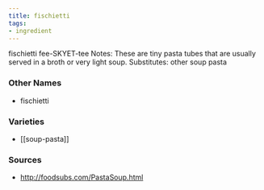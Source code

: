 ```yaml
---
title: fischietti
tags:
- ingredient
---
```

fischietti fee-SKYET-tee Notes: These are tiny pasta tubes that are usually served in a broth or very light soup. Substitutes: other soup pasta

### Other Names

* fischietti

### Varieties

* [[soup-pasta]]

### Sources
* http://foodsubs.com/PastaSoup.html
